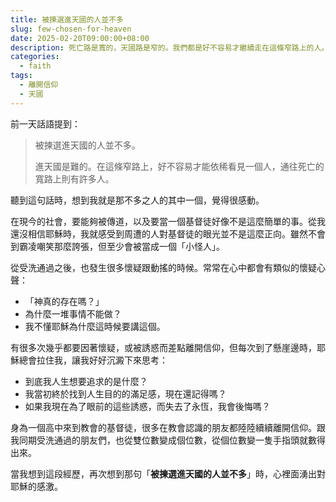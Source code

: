 ```yaml
---
title: 被揀選進天國的人並不多
slug: few-chosen-for-heaven
date: 2025-02-20T09:00:00+08:00
description: 死亡路是寬的，天國路是窄的。我們都是好不容易才繼續走在這條窄路上的人。
categories:
  - faith
tags:
  - 離開信仰
  - 天國
---
```


前一天話語提到：

> 被揀選進天國的人並不多。
>
> 進天國是難的。在這條窄路上，好不容易才能依稀看見一個人，通往死亡的寬路上則有許多人。

聽到這句話時，想到我就是那不多之人的其中一個，覺得很感動。

在現今的社會，要能夠被傳道，以及要當一個基督徒好像不是這麼簡單的事。從我還沒相信耶穌時，我就感受到周遭的人對基督徒的眼光並不是這麼正向。雖然不會到霸凌嘲笑那麼誇張，但至少會被當成一個「小怪人」。

從受洗通過之後，也發生很多懷疑跟動搖的時候。常常在心中都會有類似的懷疑心聲：

- 「神真的存在嗎？」
- 為什麼一堆事情不能做？
- 我不懂耶穌為什麼這時候要講這個。

有很多次幾乎都要因著懷疑，或被誘惑而差點離開信仰，但每次到了懸崖邊時，耶穌總會拉住我，讓我好好沉澱下來思考：

- 到底我人生想要追求的是什麼？
- 我當初終於找到人生目的的滿足感，現在還記得嗎？
- 如果我現在為了眼前的這些誘惑，而失去了永恆，我會後悔嗎？

身為一個高中來到教會的基督徒，很多在教會認識的朋友都陸陸續續離開信仰。跟我同期受洗通過的朋友們，也從雙位數變成個位數，從個位數變一隻手指頭就數得出來。

當我想到這段經歷，再次想到那句「**被揀選進天國的人並不多**」時，心裡面湧出對耶穌的感激。

